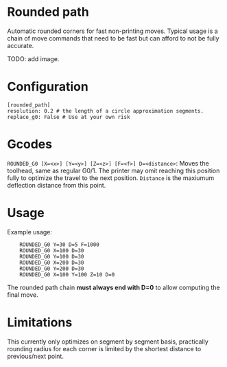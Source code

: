# Rounded path

Automatic rounded corners for fast non-printing moves.
Typical usage is a chain of move commands that need to be fast but can afford to not be fully accurate.  

TODO: add image.

# Configuration

```
[rounded_path]
resolution: 0.2 # the length of a circle approximation segments.
replace_g0: False # Use at your own risk
```

# Gcodes

`ROUNDED_G0 [X=<x>] [Y=<y>] [Z=<z>] [F=<f>] D=<distance>`: 
Moves the toolhead, same as regular G0/1.
The printer may omit reaching this position fully to optimize the travel to the 
next position. `Distance` is the maxiumum deflection distance from this point.

# Usage

Example usage:

```
    ROUNDED_G0 Y=30 D=5 F=1000
    ROUNDED_G0 X=100 D=30
    ROUNDED_G0 Y=100 D=30
    ROUNDED_G0 X=200 D=30
    ROUNDED_G0 Y=200 D=30
    ROUNDED_G0 X=100 Y=100 Z=10 D=0     
```

The rounded path chain **must always end with D=0** to allow computing the final move.

# Limitations

This currently only optimizes on segment by segment basis, 
practically rounding radius for each corner is limited by the shortest distance to previous/next point.
